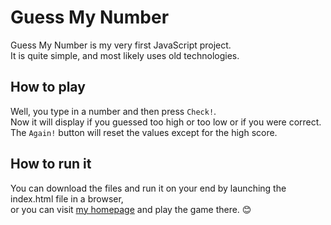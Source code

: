 # Guess My Number

Guess My Number is my very first JavaScript project.<br>
It is quite simple, and most likely uses old technologies.

## How to play

Well, you type in a number and then press `Check!`.<br>
Now it will display if you guessed too high or too low or if you were correct.<br>
The `Again!` button will reset the values except for the high score.

## How to run it

You can download the files and run it on your end by launching the index.html file in a browser,<br>
or you can visit [my homepage](https://renespies.me/guess-my-number) and play the game there. 😊